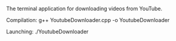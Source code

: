 The terminal application for downloading videos from YouTube.

Compilation:
g++ YoutubeDownloader.cpp -o YoutubeDownloader

Launching:
./YoutubeDownloader
